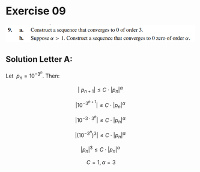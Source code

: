 # Exercise 09

![image](image.png)

## Solution Letter A:

Let $\ p_{n} = 10^{-3^{n}}$. Then:

$$
| \ p_{n+1} | \leq C \cdot | p_{n} |^\alpha
$$

$$
| 10^{-3^{n+ 1}} | \leq C \cdot | p_{n} |^\alpha
$$

$$
| 10^{-3 \cdot 3^{n} } | \leq C \cdot | p_{n} |^\alpha
$$

$$
| (10^{-3^{n}})^{3} | \leq C \cdot | p_{n} |^\alpha
$$

$$
| p_{n} |^{3} \leq C \cdot | p_{n} |^\alpha
$$

$$
\   C = 1 , \alpha = 3
$$
